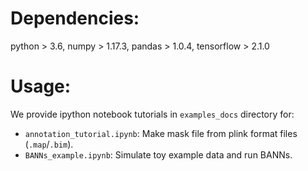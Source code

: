 # Dependencies:
python > 3.6, numpy > 1.17.3, pandas > 1.0.4, tensorflow > 2.1.0

# Usage:
We provide ipython notebook tutorials in `examples_docs` directory for:
* `annotation_tutorial.ipynb`: Make mask file from plink format files (`.map`/`.bim`).
* `BANNs_example.ipynb`: Simulate toy example data and run BANNs.


